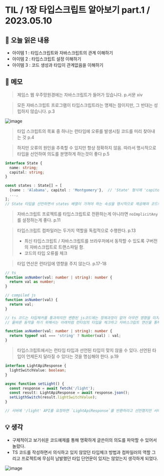 # TIL / 1장 타입스크립트 알아보기 part.1 / 2023.05.10



## 🍎 오늘 읽은 내용

- 아이템 1 : 타입스크립트와 자바스크립트의 관계 이해하기
- 아이템 2 : 타입스크립트 설정 이해하기
- 아이템 3 : 코드 생성과 타입이 관계없음을 이해하기

## 📔 메모

> 제임스 웹 우주망원경에는 자바스크립트가 들어가 있습니다. p.서문 xiv

> 모든 자바스크립트 프로그램이 타입스크립트라는 명제는 참이지만, 그 반대는 성립하지 않습니다. p.3

![image](https://github.com/sim0417/book-log/assets/34697086/3b05cb6f-2437-409f-a255-1f4f5ac693b9)

> 타입 스크립트의 목표 중 하나는 런타임에 오류를 발생시킬 코드를 미리 찾아내는 것 p.4

> 하지만 오류의 원인을 추축할 수 있지만 항상 정확하지 않음. 따라서 명시적으로 타입을 선언하여 의도를 분명하게 하는것이 좋다 p.5 

```ts
interface State {
  name: string;
  capital: string;
}

const states : State[] = [
  {name : 'Alabama', capitol : 'Montgomery'},  // 'State' 형식에 'capitol' 이(가) 없습니다. 'capital'을(를) 쓰려고 했습니까 ?
  ...,
];
// State 타입을 선언하면서 states 배열이 가져야 하는 속성을 명시적으로 제공해여 코드의 의도를 명확하게 할 수 있다.
```

> 자바스크립트 프로젝트를 타입스크립트로 전환하는게 아니라면 `noImplicitAny` 를 설정하는게 좋다. p.11

> 타입스크립트 컴파일러는 두가지 역할을 독립적으로 수행한다. p.13
> - 최신 타입스크립트 / 자바스크립트를 브라우저에서 동작할 수 있도록 구버전의 자바스크립트로 트랜스파일 함.
> - 코드의 타입 오류를 체크

> 타입 연산은 런타임에 영향을 주지 않는다. p.17-18

```ts
// ts
function asNumber(val: number | string): number {
  return val as number;
}

// compiled js
function asNumber(val) {
  return val;
}

// ts 코드는 타입체커를 통과하지만 변환된 js코드에는 정제과정이 없어 아무런 영향을 미치지 않음.
// 올바른 동작을 하기 위해서는 아래처럼 런타임의 타입을 체크하고 자바스크립트 연산을 통해 변환을 수행해야 함.

function asNumber(val: number | string): number {
  return typeof val === 'string' ? Number(val) : val;
}
```

> 타입스크립트에서는 런타임 타입과 선언된 타입이 맞지 않을 수 있다. 선언된 타입이 언제든지 달라질 수 있다는 것을 명심해야 한다. p.19

```ts
interface LightApiResponse {
  lightSwitchValue: boolean;
}

async function setLight() {
  const response = await fetch('/light');
  const result: LightApiResponse = await response.json();
  setLigthSwitch(result.lightSwitchValue);
}

// 서버에 '/light' API를 요청하면 `LightApiResponse`를 반환하라고 선언했지만 서버에서 잘못된 값을 보내주면 잘못된 값을 받을 수 있다.
```

## 💡 생각

- 구체적이고 보기쉬운 코드예제를 통해 명확하게 글쓴이의 의도를 파악할 수 있어서 놀랐다.
- TS 코드를 작성하면서 의식하고 있지 않았던 타입체크 방법과 컴파일러의 역할 그리고 프로젝트에 무심히 남발했던 타입 단언문이 있지는 않았는지 생각하게 되었다.


![image](https://github.com/sim0417/book-log/assets/34697086/d1ff436d-50ab-4acc-80ce-9e849428a34e)

